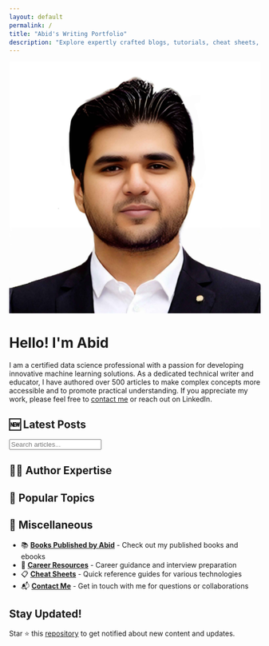 ```yaml
---
layout: default
permalink: /
title: "Abid's Writing Portfolio"
description: "Explore expertly crafted blogs, tutorials, cheat sheets, projects, book reviews, and career resources in data and AI."
---
```


<link rel="stylesheet" href="assets/css/main.css">
<script src="assets/js/search.js" defer></script>

<div class="author-section">
  <img src="assets/images/author.jpg" alt="Abid's Profile Picture" class="author-image">
  
  <div class="author-bio">    <h1 class="author-title">Hello! I'm Abid</h1>
    <p class="author-description">
      I am a certified data science professional with a passion for developing innovative machine learning solutions. As a dedicated technical writer and educator, I have authored over 500 articles to make complex concepts more accessible and to promote practical understanding. If you appreciate my work, please feel free to <a href="pages/contact" class="highlight-link">contact me</a> or reach out on LinkedIn.
    </p>
  </div>
</div>

## 🆕 Latest Posts
<style>
  /* Compact latest list, scoped to this page */
  .latest-list { list-style: none; padding: 0; margin: 0 0 0.75rem 0; }
  .latest-list li { display: flex; align-items: center; gap: 10px; padding: 6px 8px; border-radius: 6px; }
  .latest-list li + li { margin-top: 4px; }
  .latest-dot { width: 6px; height: 6px; border-radius: 50%; background: var(--secondary-color); flex: 0 0 6px; }
  .latest-link { color: var(--text-color); text-decoration: none; font-weight: 600; }
  .latest-link:hover { text-decoration: underline; color: var(--secondary-color); }
</style>
<div id="latestList"></div>
<script>
  fetch('/assets/data/latest.json')
    .then(r => r.json())
    .then(items => {
      const latest = Array.isArray(items) ? items.slice(0, 3) : [];
      const el = document.getElementById('latestList');
      if (!el) return;
      if (latest.length === 0) {
        el.innerHTML = '<p>No recent posts.</p>';
        return;
      }
      const list = latest.map(item => `
        <li>
          <span class="latest-dot"></span>
          <a class="latest-link" href="${item.url}">${item.title}</a>
        </li>
      `).join('');
      el.innerHTML = `<ul class="latest-list">${list}</ul>`;
    })
    .catch(err => console.error('Failed to load latest posts:', err));
</script>

<div class="search-container">
  <i class="fas fa-search search-icon"></i>
  <input type="text" id="searchInput" class="search-input" placeholder="Search articles...">
</div>
<div id="searchResults"></div>

## 👨‍🔬 Author Expertise 

<div id="expertiseGrid" class="content-grid"></div>

## 🎯 Popular Topics

<div id="topicsGrid" class="topics-grid"></div>


<script>
fetch('/assets/data/content.json')
  .then(response => response.json())
  .then(data => {
    // Populate expertise section
    const expertiseGrid = document.getElementById('expertiseGrid');
    data.expertise.forEach(item => {
      expertiseGrid.innerHTML += `
        <div class="content-card">
          <h3><i class="${item.icon}" style="color: var(--secondary-color);"></i> ${item.title}</h3>
          <p>${item.description}</p>
          <a href="${item.link}" style="color: var(--secondary-color);">Learn More →</a>
        </div>
      `;
    });

    // Populate topics section
    const topicsGrid = document.getElementById('topicsGrid');
    data.topics.forEach(topic => {
      topicsGrid.innerHTML += `
        <a href="${topic.link}" class="topic-link">
          <i class="${topic.icon}"></i> ${topic.title}
        </a>
      `;
    });
  })
  .catch(error => {
    console.error('Error loading content data:', error);
  });
</script>

## 📖 Miscellaneous

- 📚 **[Books Published by Abid](pages/books-by-abid)** - Check out my published books and ebooks
- 📝 **[Career Resources](pages/career-advice)** - Career guidance and interview preparation
- 📋 **[Cheat Sheets](pages/cheat-sheets)** - Quick reference guides for various technologies
- 📬 **[Contact Me](pages/contact)** - Get in touch with me for questions or collaborations

<div class="cta-section">
  <h2>Stay Updated!</h2>
  <p>Star ⭐ this <a href="https://github.com/kingabzpro/Writing-Portfolio">repository</a> to get notified about new content and updates.</p>
  
  <div id="socialLinks" class="social-links"></div>
</div>

<script>
fetch('/assets/data/content.json')
  .then(response =[0m response.json())
  .then(data => {
    // Populate social links
    const socialLinks = document.getElementById('socialLinks');
    data.social.forEach(link => {
      socialLinks.innerHTML += `
        <a href="${link.url}"><i class="${link.icon}"></i></a>
      `;
    });
  })
  .catch(error => {
    console.error('Error loading social links:', error);
  });

</script>
